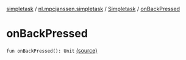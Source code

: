 [simpletask](../../index.md) / [nl.mpcjanssen.simpletask](../index.md) / [Simpletask](index.md) / [onBackPressed](.)

# onBackPressed

`fun onBackPressed(): Unit` [(source)](https://github.com/mpcjanssen/simpletask-android/blob/master/src/main/java/nl/mpcjanssen/simpletask/Simpletask.kt#L970)